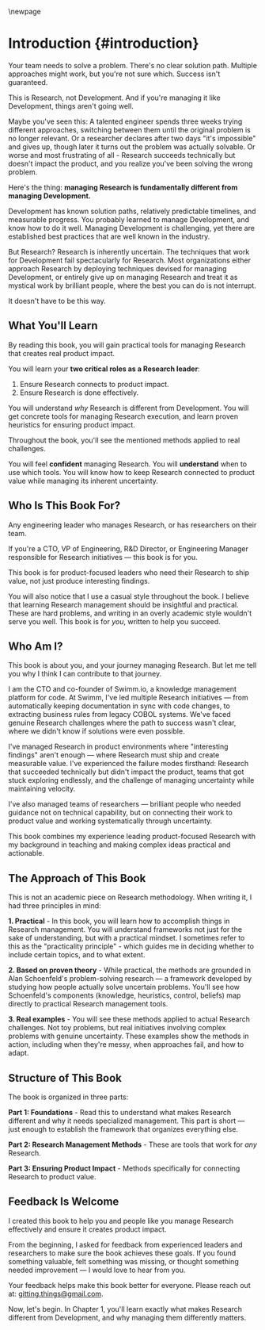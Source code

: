 \newpage

# Introduction {#introduction}

Your team needs to solve a problem. There's no clear solution path. Multiple approaches might work, but you're not sure which. Success isn't guaranteed.

This is Research, not Development. And if you're managing it like Development, things aren't going well.

Maybe you've seen this: A talented engineer spends three weeks trying different approaches, switching between them until the original problem is no longer relevant. Or a researcher declares after two days "it's impossible" and gives up, though later it turns out the problem was actually solvable. Or worse and most frustrating of all - Research succeeds technically but doesn't impact the product, and you realize you've been solving the wrong problem.

Here's the thing: **managing Research is fundamentally different from managing Development.**

Development has known solution paths, relatively predictable timelines, and measurable progress. You probably learned to manage Development, and know how to do it well. Managing Development is challenging, yet there are established best practices that are well known in the industry.

But Research? Research is inherently uncertain. The techniques that work for Development fail spectacularly for Research. Most organizations either approach Research by deploying techniques devised for managing Development, or entirely give up on managing Research and treat it as mystical work by brilliant people, where the best you can do is not interrupt.

It doesn't have to be this way.

## What You'll Learn

By reading this book, you will gain practical tools for managing Research that creates real product impact.

You will learn your **two critical roles as a Research leader**:
1. Ensure Research connects to product impact.
2. Ensure Research is done effectively.

You will understand *why* Research is different from Development. You will get concrete tools for managing Research execution, and learn proven heuristics for ensuring product impact.

Throughout the book, you'll see the mentioned methods applied to real challenges.

You will feel **confident** managing Research. You will **understand** when to use which tools. You will know how to keep Research connected to product value while managing its inherent uncertainty.

## Who Is This Book For?

Any engineering leader who manages Research, or has researchers on their team.

If you're a CTO, VP of Engineering, R&D Director, or Engineering Manager responsible for Research initiatives — this book is for you.

This book is for product-focused leaders who need their Research to ship value, not just produce interesting findings.

You will also notice that I use a casual style throughout the book. I believe that learning Research management should be insightful and practical. These are hard problems, and writing in an overly academic style wouldn't serve you well. This book is for *you*, written to help you succeed.

## Who Am I?

This book is about you, and your journey managing Research. But let me tell you why I think I can contribute to that journey.

I am the CTO and co-founder of Swimm.io, a knowledge management platform for code. At Swimm, I've led multiple Research initiatives — from automatically keeping documentation in sync with code changes, to extracting business rules from legacy COBOL systems. We've faced genuine Research challenges where the path to success wasn't clear, where we didn't know if solutions were even possible.

I've managed Research in product environments where "interesting findings" aren't enough — where Research must ship and create measurable value. I've experienced the failure modes firsthand: Research that succeeded technically but didn't impact the product, teams that got stuck exploring endlessly, and the challenge of managing uncertainty while maintaining velocity.

I've also managed teams of researchers — brilliant people who needed guidance not on technical capability, but on connecting their work to product value and working systematically through uncertainty.

This book combines my experience leading product-focused Research with my background in teaching and making complex ideas practical and actionable.

## The Approach of This Book

This is not an academic piece on Research methodology. When writing it, I had three principles in mind:

**1. Practical** - In this book, you will learn how to accomplish things in Research management. You will understand frameworks not just for the sake of understanding, but with a practical mindset. I sometimes refer to this as the "practicality principle" - which guides me in deciding whether to include certain topics, and to what extent.

**2. Based on proven theory** - While practical, the methods are grounded in Alan Schoenfeld's problem-solving research — a framework developed by studying how people actually solve uncertain problems. You'll see how Schoenfeld's components (knowledge, heuristics, control, beliefs) map directly to practical Research management tools.

**3. Real examples** - You will see these methods applied to actual Research challenges. Not toy problems, but real initiatives involving complex problems with genuine uncertainty. These examples show the methods in action, including when they're messy, when approaches fail, and how to adapt.

## Structure of This Book

The book is organized in three parts:

**Part 1: Foundations** - Read this to understand what makes Research different and why it needs specialized management. This part is short — just enough to establish the framework that organizes everything else.

**Part 2: Research Management Methods** - These are tools that work for *any* Research. 

**Part 3: Ensuring Product Impact** - Methods specifically for connecting Research to product value.

## Feedback Is Welcome

I created this book to help you and people like you manage Research effectively and ensure it creates product impact.

From the beginning, I asked for feedback from experienced leaders and researchers to make sure the book achieves these goals. If you found something valuable, felt something was missing, or thought something needed improvement — I would love to hear from you.

Your feedback helps make this book better for everyone. Please reach out at: gitting.things@gmail.com.

Now, let's begin. In Chapter 1, you'll learn exactly what makes Research different from Development, and why managing them differently matters.
